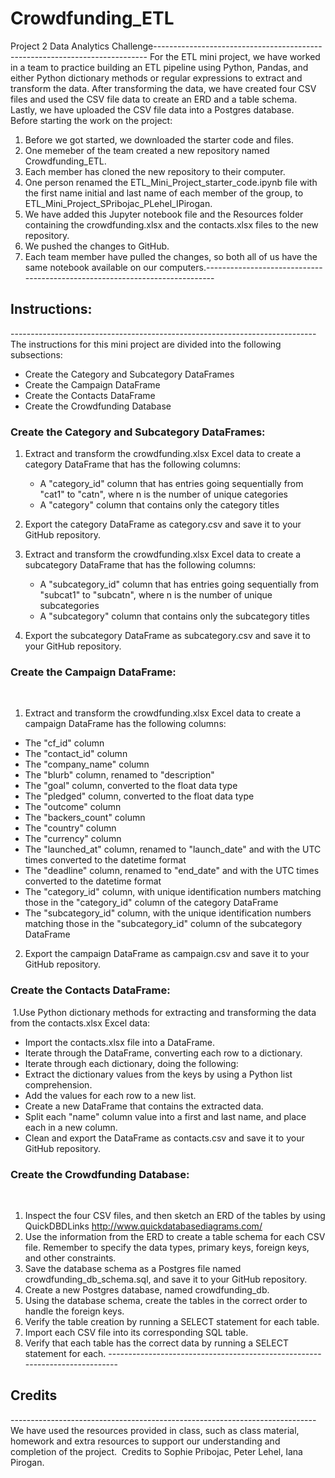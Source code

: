 # Crowdfunding_ETL
Project 2 Data Analytics Challenge
​----------------------------------------------------------------------------
For the ETL mini project, we have worked in a team to practice building an ETL pipeline using Python, Pandas, and either Python dictionary methods or regular expressions to extract and transform the data. After transforming the data, we have created four CSV files and used the CSV file data to create an ERD and a table schema. Lastly, we have uploaded the CSV file data into a Postgres database.
​
Before starting the work on the project:
​
1. Before we got started, we downloaded the starter code and files.
2. One memeber of the team created a new repository named Crowdfunding_ETL.
3. Each member has cloned the new repository to their computer.
4. One person renamed the ETL_Mini_Project_starter_code.ipynb file with the first name initial and last name of each member of the group, to ETL_Mini_Project_SPribojac_PLehel_IPirogan.
5. We have added this Jupyter notebook file and the Resources folder containing the crowdfunding.xlsx and the contacts.xlsx files to the new repository.
6. We pushed the changes to GitHub.
7. Each team member have pulled the changes, so both all of us have the same notebook available on our computers.
​​----------------------------------------------------------------------------
## Instructions:
​​----------------------------------------------------------------------------
  The instructions for this mini project are divided into the following subsections:
- Create the Category and Subcategory DataFrames
- Create the Campaign DataFrame
- Create the Contacts DataFrame
- Create the Crowdfunding Database
​
### Create the Category and Subcategory DataFrames:
1. Extract and transform the crowdfunding.xlsx Excel data to create a category DataFrame that has the following columns:
   - A "category_id" column that has entries going sequentially from "cat1" to "catn", where n is the number of unique categories
   - A "category" column that contains only the category titles
  
2. Export the category DataFrame as category.csv and save it to your GitHub repository.
​
3. Extract and transform the crowdfunding.xlsx Excel data to create a subcategory DataFrame that has the following columns:
   - A "subcategory_id" column that has entries going sequentially from "subcat1" to "subcatn", where n is the number of unique subcategories
   - A "subcategory" column that contains only the subcategory titles
   
 4. Export the subcategory DataFrame as subcategory.csv and save it to your GitHub repository.
 
### Create the Campaign DataFrame:
​
1. Extract and transform the crowdfunding.xlsx Excel data to create a campaign DataFrame has the following columns:
- The "cf_id" column
- The "contact_id" column
- The "company_name" column
- The "blurb" column, renamed to "description"
- The "goal" column, converted to the float data type
- The "pledged" column, converted to the float data type
- The "outcome" column
- The "backers_count" column
- The "country" column
- The "currency" column
- The "launched_at" column, renamed to "launch_date" and with the UTC times converted to the datetime format
- The "deadline" column, renamed to "end_date" and with the UTC times converted to the datetime format
- The "category_id" column, with unique identification numbers matching those in the "category_id" column of the category DataFrame
- The "subcategory_id" column, with the unique identification numbers matching those in the "subcategory_id" column of the subcategory DataFrame
​
2. Export the campaign DataFrame as campaign.csv and save it to your GitHub repository.
​
### Create the Contacts DataFrame:
​
1.Use Python dictionary methods for extracting and transforming the data from the contacts.xlsx Excel data:
​
- Import the contacts.xlsx file into a DataFrame.
- Iterate through the DataFrame, converting each row to a dictionary.
- Iterate through each dictionary, doing the following:
- Extract the dictionary values from the keys by using a Python list comprehension.
- Add the values for each row to a new list.
- Create a new DataFrame that contains the extracted data.
- Split each "name" column value into a first and last name, and place each in a new column.
- Clean and export the DataFrame as contacts.csv and save it to your GitHub repository.
​
### Create the Crowdfunding Database:
​
1. Inspect the four CSV files, and then sketch an ERD of the tables by using QuickDBDLinks http://www.quickdatabasediagrams.com/
​
2. Use the information from the ERD to create a table schema for each CSV file.
Remember to specify the data types, primary keys, foreign keys, and other constraints.
​
3. Save the database schema as a Postgres file named crowdfunding_db_schema.sql, and save it to your GitHub repository.
​
4. Create a new Postgres database, named crowdfunding_db.
​
5. Using the database schema, create the tables in the correct order to handle the foreign keys.
​
6. Verify the table creation by running a SELECT statement for each table.
​
7. Import each CSV file into its corresponding SQL table.
​
8. Verify that each table has the correct data by running a SELECT statement for each.
​
​----------------------------------------------------------------------------
## Credits
​----------------------------------------------------------------------------
We have used the resources provided in class, such as class material, homework and extra resources to support our understanding and completion of the project.
​
Credits to Sophie Pribojac, Peter Lehel, Iana Pirogan.
​
